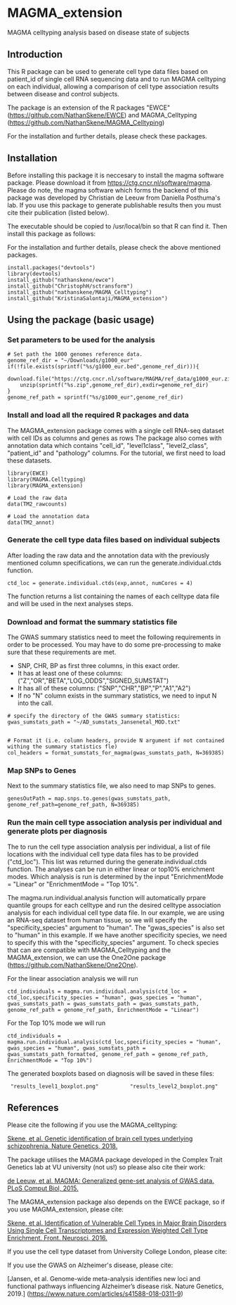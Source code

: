 # MAGMA_extension
MAGMA celltyping analysis based on disease state of subjects

## Introduction

This R package can be used to generate cell type data files based on patient_id of single cell RNA sequencing data and to run MAGMA celltyping on each individual, allowing a comparison of cell type association results between disease and control subjects.

The package is an extension of the R packages "EWCE" (https://github.com/NathanSkene/EWCE) and MAGMA_Celltyping (https://github.com/NathanSkene/MAGMA_Celltyping)

For the installation and further details, please check these packages.


## Installation

Before installing this package it is neccesary to install the magma software package. Please download it from https://ctg.cncr.nl/software/magma. Please do note, the magma software which forms the backend of this package was developed by Christian de Leeuw from Daniella Posthuma's lab. If you use this package to generate publishable results then you must cite their publication (listed below).

The executable should be copied to /usr/local/bin so that R can find it. Then install this package as follows:

For the installation and further details, please check the above mentioned packages.

```
install.packages("devtools")
library(devtools)
install_github("nathanskene/ewce")
install_github("ChristophH/sctransform")
install_github("nathanskene/MAGMA_Celltyping")
install_github("KristinaSalontaji/MAGMA_extension")
```

## Using the package (basic usage)

### Set parameters to be used for the analysis

```{r, eval=FALSE}
# Set path the 1000 genomes reference data.
genome_ref_dir = "~/Downloads/g1000_eur"
if(!file.exists(sprintf("%s/g1000_eur.bed",genome_ref_dir))){
    download.file("https://ctg.cncr.nl/software/MAGMA/ref_data/g1000_eur.zip",destfile=sprintf("%s.zip",genome_ref_dir))
    unzip(sprintf("%s.zip",genome_ref_dir),exdir=genome_ref_dir)
}
genome_ref_path = sprintf("%s/g1000_eur",genome_ref_dir)
```

### Install and load all the required R packages and data

The MAGMA_extension package comes with a single cell RNA-seq dataset with cell IDs as columns and genes as rows 
The package also comes with annotation data which contains "cell_id", "level1class", "level2_class", "patient_id" and "pathology" columns. 
For the tutorial, we first need to load these datasets. 

```{r, eval=FALSE }
library(EWCE)
library(MAGMA.Celltyping)
library(MAGMA_extension)

# Load the raw data
data(TM2_rawcounts)

# Load the annotation data
data(TM2_annot)
```

### Generate the cell type data files based on individual subjects

After loading the raw data and the annotation data with the previously mentioned column specifications, we can run the generate.individual.ctds function.

```{r, eval=FALSE }
ctd_loc = generate.individual.ctds(exp,annot, numCores = 4)
```
The function returns a list containing the names of each celltype data file and will be used in the next analyses steps.


### Download and format the summary statistics file

The GWAS summary statistics need to meet the following requirements in order to be processed. You may have to do some pre-processing to make sure that these requirements are met.

- SNP, CHR, BP as first three columns, in this exact order.
- It has at least one of these columns: ("Z","OR","BETA","LOG_ODDS","SIGNED_SUMSTAT")
- It has all of these columns: ("SNP","CHR","BP","P","A1","A2")
- If no "N" column exists in the summary statistics, we need to input N into the call.

```{r, eval=FALSE }
# specify the directory of the GWAS summary statistics:
gwas_sumstats_path = "~/AD_sumstats_Jansenetal_MOD.txt"


# Format it (i.e. column headers, provide N argument if not contained withing the summary statistics fle)
col_headers = format_sumstats_for_magma(gwas_sumstats_path, N=369385)

```

### Map SNPs to Genes

Next to the summary statistics file, we also need to map SNPs to genes.

```{r, eval=FALSE}
genesOutPath = map.snps.to.genes(gwas_sumstats_path, genome_ref_path=genome_ref_path, N=369385)
```

### Run the main cell type association analysis per individual and generate plots per diagnosis

The to run the cell type association analysis per individual, a list of file locations with the individual cell type data files has to be provided ("ctd_loc"). This list was returned during the generate.individual.ctds function.
The analyses can be run in either linear or top10% enrichment modes. Which analysis is run is determined by the input "EnrichmentMode = "Linear" or "EnrichmentMode = "Top 10%".

The magma.run.individual.analysis function will automatically prpare quantile groups for each celltype and run the desired celltype association analysis for each individual cell type data file.
In our example, we are using an RNA-seq dataset from human tissue, so we will specify the "specificity_species" argument to "human". The "gwas_species" is also set to "human" in this example.
If we have another specificity species, we need to specify this with the "specificity_species" argument. To check species that can are compatible with MAGMA_Celltyping and the MAGMA_extension, we can use the One2One package (https://github.com/NathanSkene/One2One).

For the linear association analysis we will run


```{r, eval=FALSE }
ctd_individuals = magma.run.individual.analysis(ctd_loc = ctd_loc,specificity_species = "human", gwas_species = "human", gwas_sumstats_path = gwas_sumstats_path = gwas_sumstats_path, genome_ref_path = genome_ref_path, EnrichmentMode = "Linear")

```

For the Top 10% mode we will run

```{r, eval=FALSE }
ctd_individuals = magma.run.individual.analysis(ctd_loc,specificity_species = "human", gwas_species = "human", gwas_sumstats_path = gwas_sumstats_path_formatted, genome_ref_path = genome_ref_path, EnrichmentMode = "Top 10%")

```

The generated boxplots based on diagnosis will be saved in these files:

     "results_level1_boxplot.png"          "results_level2_boxplot.png"

## References

Please cite the following if you use the MAGMA_celltyping:

[Skene, et al. Genetic identification of brain cell types underlying schizophrenia.
Nature Genetics, 2018.](https://www.nature.com/articles/s41588-018-0129-5)

The package utilises the MAGMA package developed in the Complex Trait Genetics lab at VU university (not us!) so please also cite their work:

[de Leeuw, et al. MAGMA: Generalized gene-set analysis of GWAS data.
PLoS Comput Biol, 2015.](https://journals.plos.org/ploscompbiol/article?id=10.1371%2Fjournal.pcbi.1004219)

The MAGMA_extension package also depends on the EWCE package, so if you use MAGMA_extension, please cite:

[Skene, et al. Identification of Vulnerable Cell Types in Major Brain Disorders Using Single Cell Transcriptomes and Expression Weighted Cell Type Enrichment.
Front. Neurosci, 2016.](https://www.frontiersin.org/articles/10.3389/fnins.2016.00016/full) 

If you use the cell type dataset from University College London, please cite:


If you use the GWAS on Alzheimer's disease, please cite:

[Jansen, et al. Genome-wide meta-analysis identifies new loci and functional pathways influencing Alzheimer’s disease risk.
Nature Genetics, 2019.] (https://www.nature.com/articles/s41588-018-0311-9)


